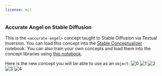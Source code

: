 ```yaml
---
license: mit
---
```

### Accurate Angel on Stable Diffusion
This is the `<accurate-angel>` concept taught to Stable Diffusion via Textual Inversion. You can load this concept into the [Stable Conceptualizer](https://colab.research.google.com/github/huggingface/notebooks/blob/main/diffusers/stable_conceptualizer_inference.ipynb) notebook. You can also train your own concepts and load them into the concept libraries using [this notebook](https://colab.research.google.com/github/huggingface/notebooks/blob/main/diffusers/sd_textual_inversion_training.ipynb).

Here is the new concept you will be able to use as an `object`:
![<accurate-angel> 0](https://huggingface.co/sd-concepts-library/accurate-angel/resolve/main/concept_images/0.jpeg)
![<accurate-angel> 1](https://huggingface.co/sd-concepts-library/accurate-angel/resolve/main/concept_images/1.jpeg)
![<accurate-angel> 2](https://huggingface.co/sd-concepts-library/accurate-angel/resolve/main/concept_images/2.jpeg)
![<accurate-angel> 3](https://huggingface.co/sd-concepts-library/accurate-angel/resolve/main/concept_images/3.jpeg)
![<accurate-angel> 4](https://huggingface.co/sd-concepts-library/accurate-angel/resolve/main/concept_images/4.jpeg)

